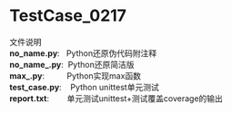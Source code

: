 # TestCase_0217

文件说明  
**no_name.py**:    &nbsp;&nbsp;Python还原伪代码附注释  
**no_name_.py**:   &nbsp;Python还原简洁版  
**max_.py**:       &nbsp;&nbsp;&nbsp;&nbsp;&nbsp;&nbsp;&nbsp;&nbsp;&nbsp;Python实现max函数  
**test_case.py**:  &nbsp;&nbsp;&nbsp;Python unittest单元测试  
**report.txt**:    &nbsp;&nbsp;&nbsp;&nbsp;&nbsp;&nbsp;&nbsp;单元测试unittest+测试覆盖coverage的输出  
